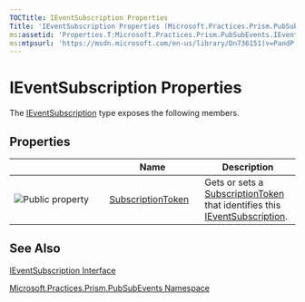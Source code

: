 ```yaml
---
TOCTitle: IEventSubscription Properties
Title: 'IEventSubscription Properties (Microsoft.Practices.Prism.PubSubEvents)'
ms:assetid: 'Properties.T:Microsoft.Practices.Prism.PubSubEvents.IEventSubscription'
ms:mtpsurl: 'https://msdn.microsoft.com/en-us/library/Dn736151(v=PandP.50)'
---
```



# IEventSubscription Properties


The [IEventSubscription](https://msdn.microsoft.com/en-us/library/microsoft.practices.prism.pubsubevents.ieventsubscription(v=pandp.50)) type exposes the following members.

## Properties

<table>
<colgroup>
<col width="33%" />
<col width="33%" />
<col width="33%" />
</colgroup>
<thead>
<tr class="header">
<th> </th>
<th>Name</th>
<th>Description</th>
</tr>
</thead>
<tbody>
<tr class="odd">
<td><img src="https://msdn.microsoft.com/en-us/Dn736151.pubproperty(en-us,PandP.50).gif" title="Public property" /></td>
<td><a href="https://msdn.microsoft.com/en-us/library/microsoft.practices.prism.pubsubevents.ieventsubscription.subscriptiontoken(v=pandp.50)">SubscriptionToken</a></td>
<td><div class="summary">
Gets or sets a <a href="https://msdn.microsoft.com/en-us/library/microsoft.practices.prism.pubsubevents.ieventsubscription.subscriptiontoken(v=pandp.50)">SubscriptionToken</a> that identifies this <a href="https://msdn.microsoft.com/en-us/library/microsoft.practices.prism.pubsubevents.ieventsubscription(v=pandp.50)">IEventSubscription</a>.
</div></td>
</tr>
</tbody>
</table>

## See Also

<span id="seeAlsoToggle"></span>
[IEventSubscription Interface](https://msdn.microsoft.com/en-us/library/microsoft.practices.prism.pubsubevents.ieventsubscription(v=pandp.50))

[Microsoft.Practices.Prism.PubSubEvents Namespace](https://msdn.microsoft.com/en-us/library/microsoft.practices.prism.pubsubevents(v=pandp.50))
